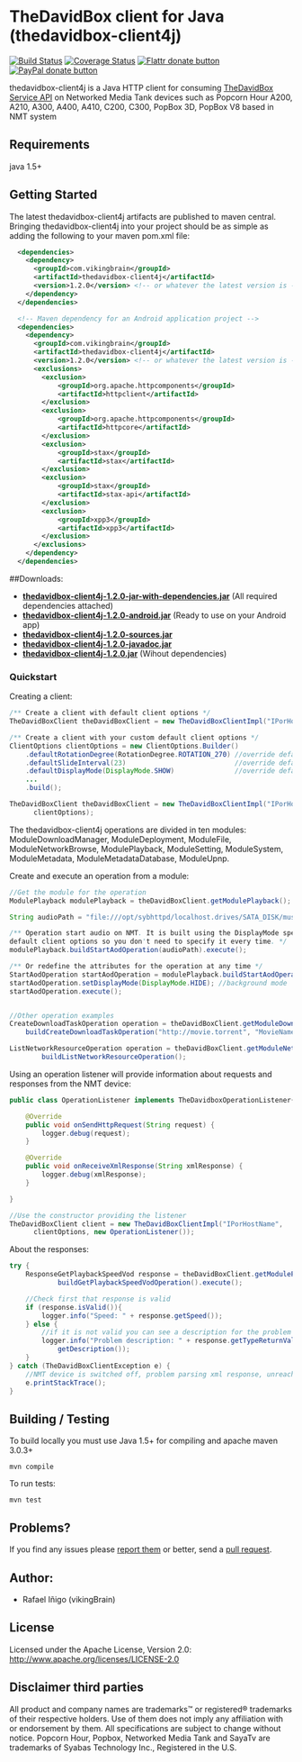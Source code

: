 # TheDavidBox client for Java (thedavidbox-client4j)
[![Build Status](http://travis-ci.org/vikingbrain/thedavidbox-client4j.svg?branch=develop)](http://travis-ci.org/vikingbrain/thedavidbox-client4j "Check this project's build status on TravisCI")
[![Coverage Status](https://coveralls.io/repos/vikingbrain/thedavidbox-client4j/badge.png?branch=develop)](https://coveralls.io/r/vikingbrain/thedavidbox-client4j?branch=develop)
[![Flattr donate button](http://img.shields.io/flattr/donate.png?color=blue)](https://flattr.com/profile/vikingbrain "Donate monthly to this project using Flattr")
[![PayPal donate button](http://img.shields.io/paypal/donate.png?color=blue)](https://www.paypal.com/cgi-bin/webscr?cmd=_s-xclick&hosted_button_id=9UAHFFF7B2BLG "Donate once-off to this project using Paypal")

thedavidbox-client4j is a Java HTTP client for consuming [TheDavidBox Service API](https://developer.cloudmedia.com) on Networked Media Tank devices such as Popcorn Hour A200, A210, A300, A400, A410, C200, C300, PopBox 3D, PopBox V8 based in NMT system

## Requirements

java 1.5+

## Getting Started

The latest thedavidbox-client4j artifacts are published to maven central. Bringing thedavidbox-client4j into your project should be as simple as adding the following to your maven pom.xml file:

```xml
  <dependencies>
    <dependency>
      <groupId>com.vikingbrain</groupId>
      <artifactId>thedavidbox-client4j</artifactId>
      <version>1.2.0</version> <!-- or whatever the latest version is -->
    </dependency>
  </dependencies>
```

```xml
  <!-- Maven dependency for an Android application project -->
  <dependencies>
    <dependency>
      <groupId>com.vikingbrain</groupId>
      <artifactId>thedavidbox-client4j</artifactId>
      <version>1.2.0</version> <!-- or whatever the latest version is -->
      <exclusions>
		<exclusion>
			<groupId>org.apache.httpcomponents</groupId>
			<artifactId>httpclient</artifactId>
		</exclusion>
		<exclusion>
			<groupId>org.apache.httpcomponents</groupId>
			<artifactId>httpcore</artifactId>
		</exclusion>
		<exclusion>
			<groupId>stax</groupId>
			<artifactId>stax</artifactId>
		</exclusion>
		<exclusion>
			<groupId>stax</groupId>
			<artifactId>stax-api</artifactId>
		</exclusion>
		<exclusion>
			<groupId>xpp3</groupId>
			<artifactId>xpp3</artifactId>
		</exclusion>
	  </exclusions>
    </dependency>
  </dependencies>
```

##Downloads:
* **[thedavidbox-client4j-1.2.0-jar-with-dependencies.jar](https://repo1.maven.org/maven2/com/vikingbrain/thedavidbox-client4j/1.2.0/thedavidbox-client4j-1.2.0-jar-with-dependencies.jar)** (All required dependencies attached)
* **[thedavidbox-client4j-1.2.0-android.jar](https://repo1.maven.org/maven2/com/vikingbrain/thedavidbox-client4j/1.2.0/thedavidbox-client4j-1.2.0-android.jar)** (Ready to use on your Android app)
* **[thedavidbox-client4j-1.2.0-sources.jar](https://repo1.maven.org/maven2/com/vikingbrain/thedavidbox-client4j/1.2.0/thedavidbox-client4j-1.2.0-sources.jar)**
* **[thedavidbox-client4j-1.2.0-javadoc.jar](https://repo1.maven.org/maven2/com/vikingbrain/thedavidbox-client4j/1.2.0/thedavidbox-client4j-1.2.0-javadoc.jar)**
* **[thedavidbox-client4j-1.2.0.jar](https://repo1.maven.org/maven2/com/vikingbrain/thedavidbox-client4j/1.2.0/thedavidbox-client4j-1.2.0.jar)** (Wihout dependencies)

### Quickstart

Creating a client:
```java
/** Create a client with default client options */
TheDavidBoxClient theDavidBoxClient = new TheDavidBoxClientImpl("IPorHostName");

/** Create a client with your custom default client options */
ClientOptions clientOptions = new ClientOptions.Builder()
	.defaultRotationDegree(RotationDegree.ROTATION_270)	//override default
	.defaultSlideInterval(23)							//override default
	.defaultDisplayMode(DisplayMode.SHOW)				//override default
	...
	.build();

TheDavidBoxClient theDavidBoxClient = new TheDavidBoxClientImpl("IPorHostName",
      clientOptions);
```

The thedavidbox-client4j operations are divided in ten modules: ModuleDownloadManager, ModuleDeployment, ModuleFile, ModuleNetworkBrowse, ModulePlayback, ModuleSetting, ModuleSystem, ModuleMetadata, ModuleMetadataDatabase, ModuleUpnp.

Create and execute an operation from a module:
```java
//Get the module for the operation
ModulePlayback modulePlayback = theDavidBoxClient.getModulePlayback();

String audioPath = "file:///opt/sybhttpd/localhost.drives/SATA_DISK/music/mock.mp3";

/** Operation start audio on NMT. It is built using the DisplayMode specified in your
default client options so you don't need to specify it every time. */
modulePlayback.buildStartAodOperation(audioPath).execute();

/** Or redefine the attributes for the operation at any time */
StartAodOperation startAodOperation = modulePlayback.buildStartAodOperation(audioPath);
startAodOperation.setDisplayMode(DisplayMode.HIDE); //background mode
startAodOperation.execute();


//Other operation examples
CreateDownloadTaskOperation operation = theDavidBoxClient.getModuleDownloadManager().
    buildCreateDownloadTaskOperation("http://movie.torrent", "MovieName");

ListNetworkResourceOperation operation = theDavidBoxClient.getModuleNetworkBrowse().
		buildListNetworkResourceOperation();
```

Using an operation listener will provide information about requests and responses from the NMT device:
```java
public class OperationListener implements TheDavidboxOperationListener{

	@Override
	public void onSendHttpRequest(String request) {
		logger.debug(request);
	}

	@Override
	public void onReceiveXmlResponse(String xmlResponse) {
		logger.debug(xmlResponse);
	}

}

//Use the constructor providing the listener
TheDavidBoxClient client = new TheDavidBoxClientImpl("IPorHostName",
      clientOptions, new OperationListener());
```

About the responses:
```java
try {
	ResponseGetPlaybackSpeedVod response = theDavidBoxClient.getModulePlayback().
			buildGetPlaybackSpeedVodOperation().execute();

	//Check first that response is valid
	if (response.isValid()){
		logger.info("Speed: " + response.getSpeed());
	} else {
		//if it is not valid you can see a description for the problem
		logger.info("Problem description: " + response.getTypeReturnValue().
            getDescription());
	}
} catch (TheDavidBoxClientException e) {
	//NMT device is switched off, problem parsing xml response, unreachable IP address, etc...
	e.printStackTrace();
}
```

## Building / Testing

To build locally you must use Java 1.5+ for compiling and apache maven 3.0.3+

```
mvn compile
```
To run tests:

```
mvn test
```
## Problems?

If you find any issues please [report them](https://github.com/vikingbrain/thedavidbox-client4j/issues) or better,
send a [pull request](https://github.com/vikingbrain/thedavidbox-client4j/pulls).

## Author:
* Rafael Iñigo (vikingBrain)

## License

Licensed under the Apache License, Version 2.0: http://www.apache.org/licenses/LICENSE-2.0

## Disclaimer third parties

All product and company names are trademarks™ or registered® trademarks of their respective holders. Use of them does not imply any affiliation with or endorsement by them.
All specifications are subject to change without notice.
Popcorn Hour, Popbox, Networked Media Tank and SayaTv are trademarks of Syabas Technology Inc., Registered in the U.S.
